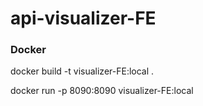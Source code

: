 # api-visualizer-FE

### Docker

docker build -t visualizer-FE:local .

docker run -p 8090:8090 visualizer-FE:local
